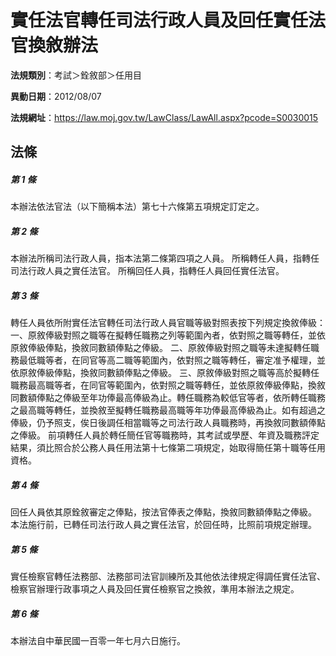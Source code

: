 # 實任法官轉任司法行政人員及回任實任法官換敘辦法

**法規類別**：考試＞銓敘部＞任用目

**異動日期**：2012/08/07  

**法規網址**：https://law.moj.gov.tw/LawClass/LawAll.aspx?pcode=S0030015





## 法條
##### 第 1 條
本辦法依法官法（以下簡稱本法）第七十六條第五項規定訂定之。

##### 第 2 條
本辦法所稱司法行政人員，指本法第二條第四項之人員。
所稱轉任人員，指轉任司法行政人員之實任法官。
所稱回任人員，指轉任人員回任實任法官。

##### 第 3 條
轉任人員依所附實任法官轉任司法行政人員官職等級對照表按下列規定換敘俸級：
一、原敘俸級對照之職等在擬轉任職務之列等範圍內者，依對照之職等轉任，並依原敘俸級俸點，換敘同數額俸點之俸級。
二、原敘俸級對照之職等未達擬轉任職務最低職等者，在同官等高二職等範圍內，依對照之職等轉任，審定准予權理，並依原敘俸級俸點，換敘同數額俸點之俸級。
三、原敘俸級對照之職等高於擬轉任職務最高職等者，在同官等範圍內，依對照之職等轉任，並依原敘俸級俸點，換敘同數額俸點之俸級至年功俸最高俸級為止。轉任職務為較低官等者，依所轉任職務之最高職等轉任，並換敘至擬轉任職務最高職等年功俸最高俸級為止。如有超過之俸級，仍予照支，俟日後調任相當職等之司法行政人員職務時，再換敘同數額俸點之俸級。
前項轉任人員於轉任簡任官等職務時，其考試或學歷、年資及職務評定結果，須比照合於公務人員任用法第十七條第二項規定，始取得簡任第十職等任用資格。

##### 第 4 條
回任人員依其原銓敘審定之俸點，按法官俸表之俸點，換敘同數額俸點之俸級。
本法施行前，已轉任司法行政人員之實任法官，於回任時，比照前項規定辦理。

##### 第 5 條
實任檢察官轉任法務部、法務部司法官訓練所及其他依法律規定得調任實任法官、檢察官辦理行政事項之人員及回任實任檢察官之換敘，準用本辦法之規定。

##### 第 6 條
本辦法自中華民國一百零一年七月六日施行。


